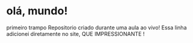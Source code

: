 # olá, mundo!
 primeiro trampo
Repositorio criado durante uma aula ao vivo!
Essa linha adicionei diretamente no site, QUE IMPRESSIONANTE !

